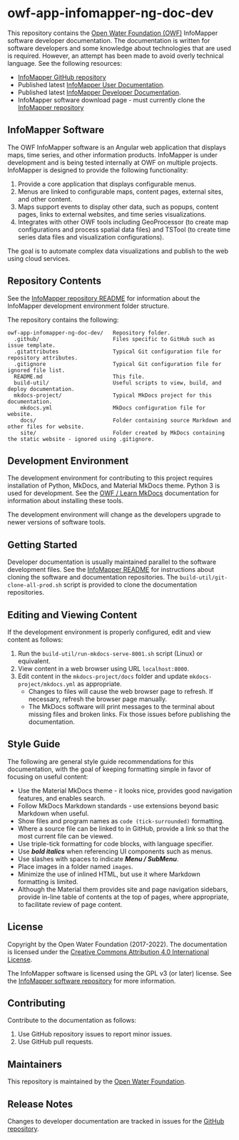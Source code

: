 # owf-app-infomapper-ng-doc-dev #

This repository contains the [Open Water Foundation (OWF)](https://openwaterfoundation.org/) InfoMapper software developer documentation.
The documentation is written for software developers and some knowledge about technologies that are used is required. 
However, an attempt has been made to avoid overly technical language.
See the following resources:

* [InfoMapper GitHub repository](https://github.com/OpenWaterFoundation/owf-app-infomapper-ng)
* Published latest [InfoMapper User Documentation](https://software.openwaterfoundation.org/infomapper/latest/doc-user/).
* Published latest [InfoMapper Developer Documentation](https://software.openwaterfoundation.org/infomapper/latest/doc-dev/).
* InfoMapper software download page - must currently clone the [InfoMapper repository](https://github.com/OpenWaterFoundation/owf-app-infomapper-ng)

## InfoMapper Software ##

The OWF InfoMapper software is an Angular web application that displays maps, time series, and other information products.
InfoMapper is under development and is being tested internally at OWF on multiple projects.
InfoMapper is designed to provide the following functionality:

1. Provide a core application that displays configurable menus.
2. Menus are linked to configurable maps, content pages, external sites, and other content.
3. Maps support events to display other data, such as popups, content pages, links to external websites,
and time series visualizations.
4. Integrates with other OWF tools including GeoProcessor (to create map configurations and process spatial data files)
and TSTool (to create time series data files and visualization configurations).

The goal is to automate complex data visualizations and publish to the web using cloud services.

## Repository Contents ##

See the [InfoMapper repository README](https://github.com/OpenWaterFoundation/owf-app-infomapper-ng)
for information about the InfoMapper development environment folder structure.

The repository contains the following:

```text
owf-app-infomapper-ng-doc-dev/   Repository folder.
  .github/                       Files specific to GitHub such as issue template.
  .gitattributes                 Typical Git configuration file for repository attributes.
  .gitignore                     Typical Git configuration file for ignored file list.
  README.md                      This file.
  build-util/                    Useful scripts to view, build, and deploy documentation.
  mkdocs-project/                Typical MkDocs project for this documentation.
    mkdocs.yml                   MkDocs configuration file for website.
    docs/                        Folder containing source Markdown and other files for website.
    site/                        Folder created by MkDocs containing the static website - ignored using .gitignore.
```

## Development Environment ##

The development environment for contributing to this project requires installation of Python, MkDocs, and Material MkDocs theme.
Python 3 is used for development.
See the [OWF / Learn MkDocs](https://learn.openwaterfoundation.org/owf-learn-mkdocs/)
documentation for information about installing these tools.

The development environment will change as the developers upgrade to newer versions of software tools.

## Getting Started ##

Developer documentation is usually maintained parallel to the software development files.
See the [InfoMapper README](https://github.com/OpenWaterFoundation/owf-app-infomapper-ng) for instructions
about cloning the software and documentation repositories.
The `build-util/git-clone-all-prod.sh` script is provided to clone the documentation repositories.

## Editing and Viewing Content ##

If the development environment is properly configured, edit and view content as follows:

1. Run the `build-util/run-mkdocs-serve-8001.sh` script (Linux) or equivalent.
2. View content in a web browser using URL `localhost:8000`.
3. Edit content in the `mkdocs-project/docs` folder and update `mkdocs-project/mkdocs.yml` as appropriate.
	* Changes to files will cause the web browser page to refresh.
	If necessary, refresh the browser page manually.
	* The MkDocs software will print messages to the terminal about missing files
	and broken links.  Fix those issues before publishing the documentation.

## Style Guide ##

The following are general style guide recommendations for this documentation,
with the goal of keeping formatting simple in favor of focusing on useful content:

* Use the Material MkDocs theme - it looks nice, provides good navigation features, and enables search.
* Follow MkDocs Markdown standards - use extensions beyond basic Markdown when useful.
* Show files and program names as `code (tick-surrounded)` formatting.
* Where a source file can be linked to in GitHub, provide a link so that the most current file can be viewed.
* Use triple-tick formatting for code blocks, with language specifier.
* Use ***bold italics*** when referencing UI components such as menus.
* Use slashes with spaces to indicate ***Menu / SubMenu***.
* Place images in a folder named `images`.
* Minimize the use of inlined HTML, but use it where Markdown formatting is limited.
* Although the Material them provides site and page navigation sidebars,
provide in-line table of contents at the top of pages, where appropriate, to facilitate review of page content.

## License ##

Copyright by the Open Water Foundation (2017-2022).
The documentation is licensed under the
[Creative Commons Attribution 4.0 International License](https://creativecommons.org/licenses/by/4.0/).

The InfoMapper software is licensed using the GPL v3 (or later) license.
See the [InfoMapper software repository](https://github.com/OpenWaterFoundation/owf-app-infomapper-ng) for more information.

## Contributing ##

Contribute to the documentation as follows:

1. Use GitHub repository issues to report minor issues.
2. Use GitHub pull requests.

## Maintainers ##

This repository is maintained by the [Open Water Foundation](https://openwaterfoundation.org/).

## Release Notes ##

Changes to developer documentation are tracked in issues for the
[GitHub repository](https://github.com/OpenWaterFoundation/owf-app-infomapper-ng-doc-dev/issues).
